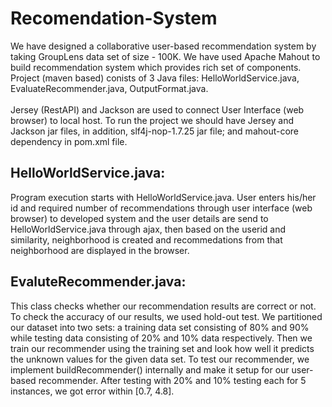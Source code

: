 # Recomendation-System
We have designed a collaborative user-based recommendation system by taking GroupLens data set of size - 100K. We have used Apache Mahout to build recommendation system which provides rich set of components.
Project (maven based) conists of 3 Java files: HelloWorldService.java, EvaluateRecommender.java, OutputFormat.java. <br />  
Jersey (RestAPI) and Jackson are used to connect User Interface (web browser) to local host. To run the project we should have Jersey and Jackson jar files, in addition, slf4j-nop-1.7.25 jar file; and mahout-core dependency in pom.xml file.
## HelloWorldService.java: <br />
Program execution starts with HelloWorldService.java. 
User enters his/her id and required number of recommendations through user interface (web browser) to developed system and the user details are send to HelloWorldService.java through ajax, then based on the userid and similarity, neighborhood is created and recommedations from that neighborhood are displayed in the browser. <br />
## EvaluteRecommender.java: <br />
This class checks whether our recommendation results are correct or not. To check the accuracy of our results, we used hold-out test. We partitioned our dataset into two sets: a training data set consisting of 80% and 90% while testing data consisting of 20% and 10% data respectively. Then we train our recommender using the training set and look how well it predicts the unknown values for the given data set. To test our recommender, we implement buildRecommender() internally and make it setup for our user-based recommender.
After testing with 20% and 10% testing each for 5 instances, we got error within [0.7, 4.8].

